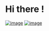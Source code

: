 # Hi there ! 

[![image](https://img.shields.io/website-up-down-green-red/http/monip.org.svg)](https://liviosmd.github.io/Site_CV_React_Simard_Livio/) [![image](https://img.shields.io/badge/LinkedIn-0077B5?style=for-the-badge&logo=linkedin&logoColor=white)](
https://www.linkedin.com/public-profile/settings?trk=d_flagship3_profile_self_view_public_profile)

